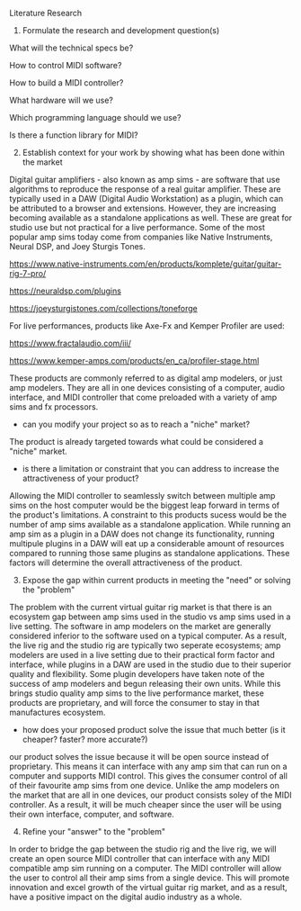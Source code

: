 Literature Research

1. Formulate the research and development question(s)

What will the technical specs be?

How to control MIDI software?

How to build a MIDI controller?

What hardware will we use?

Which programming language should we use?

Is there a function library for MIDI?


2. Establish context for your work by showing what has been done within the market

Digital guitar amplifiers - also known as amp sims - are software that use algorithms to reproduce the response of a real guitar amplifier. These are typically used in a DAW (Digital Audio Workstation) as a plugin, which can be attributed to a browser and extensions. However, they are increasing becoming available as a standalone applications as well. These are great for studio use but not practical for a live performance. Some of the most popular amp sims today come from companies like Native Instruments, Neural DSP, and Joey Sturgis Tones.

https://www.native-instruments.com/en/products/komplete/guitar/guitar-rig-7-pro/

https://neuraldsp.com/plugins

https://joeysturgistones.com/collections/toneforge

For live performances, products like Axe-Fx and Kemper Profiler are used:

https://www.fractalaudio.com/iii/

https://www.kemper-amps.com/products/en_ca/profiler-stage.html

These products are commonly referred to as digital amp modelers, or just amp modelers. They are all in one devices consisting of a computer, audio interface, and MIDI controller that come preloaded with a variety of amp sims and fx processors.


- can you modify your project so as to reach a "niche" market?

The product is already targeted towards what could be considered a "niche" market.


- is there a limitation or constraint that you can address to increase the attractiveness of your product?

Allowing the MIDI controller to seamlessly switch between multiple amp sims on the host computer would be the biggest leap forward in terms of the product's limitations. A constraint to this products sucess would be the number of amp sims available as a standalone application. While running an amp sim as a plugin in a DAW does not change its functionality, running multipule plugins in a DAW will eat up a considerable amount of resources compared to running those same plugins as standalone applications. These factors will determine the overall attractiveness of the product.


3. Expose the gap within current products in meeting the "need" or solving the "problem"

The problem with the current virtual guitar rig market is that there is an ecosystem gap between amp sims used in the studio vs amp sims used in a live setting. The software in amp modelers on the market are generally considered inferior to the software used on a typical computer. As a result, the live rig and the studio rig are typically two seperate ecosystems; amp modelers are used in a live setting due to their practical form factor and interface, while plugins in a DAW are used in the studio due to their superior quality and flexibility. Some plugin developers have taken note of the success of amp modelers and begun releasing their own units. While this brings studio quality amp sims to the live performance market, these products are proprietary, and will force the consumer to stay in that manufactures ecosystem.
  

- how does your proposed product solve the issue that much better (is it cheaper? faster? more accurate?)

our product solves the issue because it will be open source instead of proprietary. This means it can interface with any amp sim that can run on a computer and supports MIDI control. This gives the consumer control of all of their favourite amp sims from one device. Unlike the amp modelers on the market that are all in one devices, our product consists soley of the MIDI controller. As a result, it will be much cheaper since the user will be using their own interface, computer, and software.


4. Refine your "answer" to the "problem"

In order to bridge the gap between the studio rig and the live rig, we will create an open source MIDI controller that can interface with any MIDI compatible amp sim running on a computer. The MIDI controller will allow the user to control all their amp sims from a single device. This will promote innovation and excel growth of the virtual guitar rig market, and as a result, have a positive impact on the digital audio industry as a whole.
